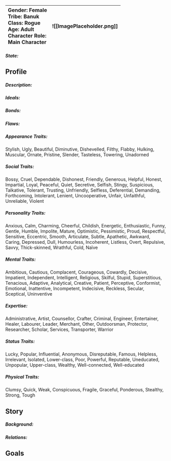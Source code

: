 | **Gender**: Female<br>**Tribe**: Banuk<br>**Class**: Rogue<br>**Age**: Adult<br>**Character Role**: <br>Main Character | ![[ImagePlaceholder.png]] |
| :--------------------------------------------------------------------------------------------------------------------- | ------------------------- |
##### State: 
## Profile
##### Description:

##### Ideals: 

##### Bonds: 

##### Flaws: 

##### Appearance Traits: 
Stylish, Ugly, Beautiful, Diminutive, Dishevelled, Filthy, Flabby, Hulking, Muscular, Ornate, Pristine, Slender, Tasteless, Towering, Unadorned
##### Social Traits: 
Bossy, Cruel, Dependable, Dishonest, Friendly, Generous, Helpful, Honest, Impartial, Loyal, Peaceful, Quiet, Secretive, Selfish, Stingy, Suspicious, Talkative, Tolerant, Trusting, Unfriendly, Selfless, Deferential, Demanding, Forthcoming, Intolerant, Lenient, Uncooperative, Unfair, Unfaithful, Unreliable, Violent

##### Personality Traits: 
Anxious, Calm, Charming, Cheerful, Childish, Energetic, Enthusiastic, Funny, Gentle, Humble, Impolite, Mature, Optimistic, Pessimistic, Proud, Respectful, Sensitive, Eccentric, Smooth, Articulate, Subtle, Apathetic, Awkward, Caring, Depressed, Dull, Humourless, Incoherent, Listless, Overt, Repulsive, Savvy, Thick-skinned, Wrathful, Cold, Naïve

##### Mental Traits: 
Ambitious, Cautious, Complacent, Courageous, Cowardly, Decisive, Impatient, Independent, Intelligent, Religious, Skilful, Stupid, Superstitious, Tenacious, Adaptive, Analytical, Creative, Patient, Perceptive, Conformist, Emotional, Inattentive, Incompetent, Indecisive, Reckless, Secular, Sceptical, Uninventive

##### Expertise: 
Administrative, Artist, Counsellor, Crafter, Criminal, Engineer, Entertainer, Healer, Labourer, Leader, Merchant, Other, Outdoorsman, Protector, Researcher, Scholar, Services, Transporter, Warrior

##### Status Traits:
Lucky, Popular, Influential, Anonymous, Disreputable, Famous, Helpless, Irrelevant, Isolated, Lower-class, Poor, Powerful, Reputable, Uneducated, Unpopular, Upper-class, Wealthy, Well-connected, Well-educated

##### Physical Traits:
Clumsy, Quick, Weak, Conspicuous, Fragile, Graceful, Ponderous, Stealthy, Strong, Tough

## Story

##### Background: 

##### Relations: 


## Goals
